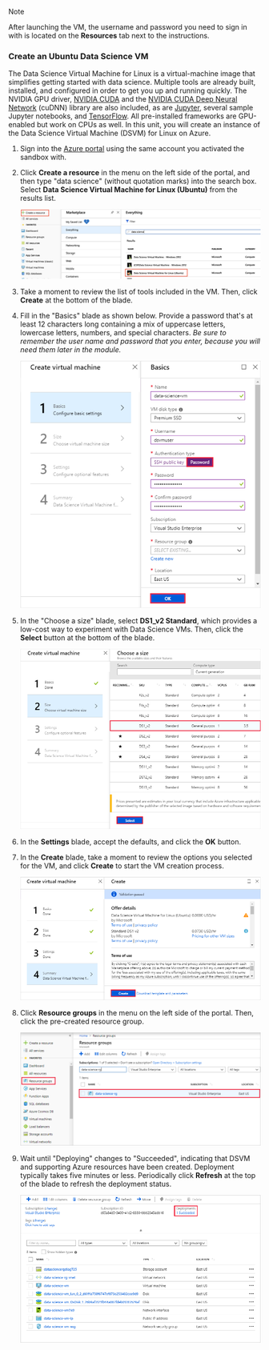 > [!NOTE]
> After launching the VM, the username and password you need to sign in with is located on the **Resources** tab next to the instructions.

### Create an Ubuntu Data Science VM

The Data Science Virtual Machine for Linux is a virtual-machine image that simplifies getting started with data science. Multiple tools are already built, installed, and configured in order to get you up and running quickly. The NVIDIA GPU driver, [NVIDIA CUDA](https://developer.nvidia.com/cuda-downloads) and the [NVIDIA CUDA Deep Neural Network](https://developer.nvidia.com/cudnn) (cuDNN) library are also included, as are [Jupyter](http://jupyter.org/), several sample Jupyter notebooks, and [TensorFlow](https://www.tensorflow.org/). All pre-installed frameworks are GPU-enabled but work on CPUs as well. In this unit, you will create an instance of the Data Science Virtual Machine (DSVM) for Linux on Azure.

1. Sign into the [Azure portal](https://portal.azure.com/learn.docs.microsoft.com?azure-portal=true) using the same account you activated the sandbox with.

2. Click **Create a resource** in the menu on the left side of the portal, and then type "data science" (without quotation marks) into the search box. Select **Data Science Virtual Machine for Linux (Ubuntu)** from the results list.

    ![Finding the Ubuntu Data Science VM](../media/1-new-data-science-vm.png)

3. Take a moment to review the list of tools included in the VM. Then, click **Create** at the bottom of the blade.

4. Fill in the "Basics" blade as shown below. Provide a password that's at least 12 characters long containing a mix of uppercase letters, lowercase letters, numbers, and special characters. *Be sure to remember the user name and password that you enter, because you will need them later in the module.*

    ![Entering basic information about the VM](../media/1-create-data-science-vm-1.png)

5. In the "Choose a size" blade, select **DS1_v2 Standard**, which provides a low-cost way to experiment with Data Science VMs. Then, click the **Select** button at the bottom of the blade.

    ![Choosing a VM size](../media/1-create-data-science-vm-2.png)

6. In the **Settings** blade, accept the defaults, and click the **OK** button.

7. In the **Create** blade, take a moment to review the options you selected for the VM, and click **Create** to start the VM creation process.

    ![Creating the VM](../media/1-create-data-science-vm-4.png)

8. Click **Resource groups** in the menu on the left side of the portal. Then, click the pre-created resource group.

    ![Opening the resource group](../media/1-open-resource-group.png)

  
9. Wait until "Deploying" changes to "Succeeded", indicating that DSVM and supporting Azure resources have been created. Deployment typically takes five minutes or less. Periodically click **Refresh** at the top of the blade to refresh the deployment status.

    ![Monitoring the deployment status](../media/1-deployment-succeeded.png)
